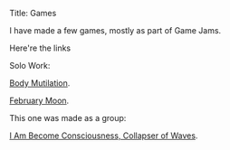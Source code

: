 Title: Games

I have made a few games, mostly as part of Game Jams. 

Here're the links

Solo Work:

[Body Mutilation](https://brunomadteles.itch.io/body-mutilation).


[February Moon](https://brunomadteles.itch.io/february-moon).

This one was made as a group:

[I Am Become Consciousness, Collapser of Waves](https://globalgamejam.org/2017/games/i-am-become-consciousness-collapser-waves).

